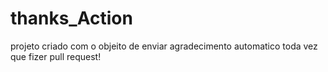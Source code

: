 # thanks_Action
projeto criado com o objeito de enviar agradecimento automatico toda vez que fizer pull request!

